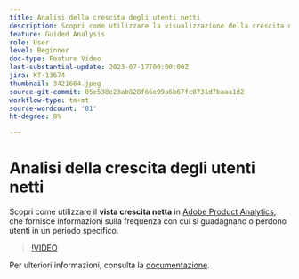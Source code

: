 ```yaml
---
title: Analisi della crescita degli utenti netti
description: Scopri come utilizzare la visualizzazione della crescita netta in Adobe Product Analytics, che fornisce informazioni sul tasso di guadagno o perdita di utenti in un periodo specifico.
feature: Guided Analysis
role: User
level: Beginner
doc-type: Feature Video
last-substantial-update: 2023-07-17T00:00:00Z
jira: KT-13674
thumbnail: 3421664.jpeg
source-git-commit: 05e538e23ab828f66e99a6b67fc0731d7baaa1d2
workflow-type: tm+mt
source-wordcount: '81'
ht-degree: 8%

---
```



# Analisi della crescita degli utenti netti

Scopri come utilizzare il **vista crescita netta** in [Adobe Product Analytics](../../adobe-product-analytics/adobe-product-analytics-overview.md), che fornisce informazioni sulla frequenza con cui si guadagnano o perdono utenti in un periodo specifico.

>[!VIDEO](https://video.tv.adobe.com/v/3421664/?learn=on)

Per ulteriori informazioni, consulta la [documentazione](https://experienceleague.adobe.com/docs/analytics-platform/using/guided-analysis/user-growth/net-growth.html).
